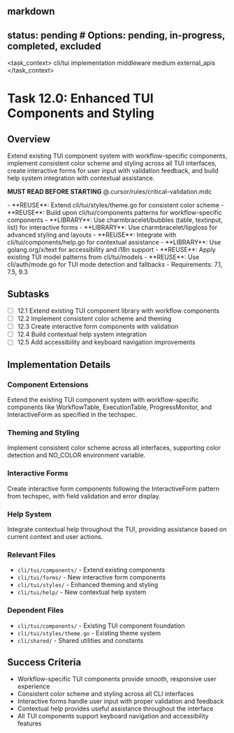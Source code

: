 ## markdown

## status: pending # Options: pending, in-progress, completed, excluded

<task_context>
<domain>cli/tui</domain>
<type>implementation</type>
<scope>middleware</scope>
<complexity>medium</complexity>
<dependencies>external_apis</dependencies>
</task_context>

# Task 12.0: Enhanced TUI Components and Styling

## Overview

Extend existing TUI component system with workflow-specific components, implement consistent color scheme and styling across all TUI interfaces, create interactive forms for user input with validation feedback, and build help system integration with contextual assistance.

<import>**MUST READ BEFORE STARTING** @.cursor/rules/critical-validation.mdc</import>

<requirements>
- **REUSE**: Extend cli/tui/styles/theme.go for consistent color scheme
- **REUSE**: Build upon cli/tui/components patterns for workflow-specific components
- **LIBRARY**: Use charmbracelet/bubbles (table, textinput, list) for interactive forms
- **LIBRARY**: Use charmbracelet/lipgloss for advanced styling and layouts
- **REUSE**: Integrate with cli/tui/components/help.go for contextual assistance
- **LIBRARY**: Use golang.org/x/text for accessibility and i18n support
- **REUSE**: Apply existing TUI model patterns from cli/tui/models
- **REUSE**: Use cli/auth/mode.go for TUI mode detection and fallbacks
- Requirements: 7.1, 7.5, 9.3
</requirements>

## Subtasks

- [ ] 12.1 Extend existing TUI component library with workflow components
- [ ] 12.2 Implement consistent color scheme and theming
- [ ] 12.3 Create interactive form components with validation
- [ ] 12.4 Build contextual help system integration
- [ ] 12.5 Add accessibility and keyboard navigation improvements

## Implementation Details

### Component Extensions

Extend the existing TUI component system with workflow-specific components like WorkflowTable, ExecutionTable, ProgressMonitor, and InteractiveForm as specified in the techspec.

### Theming and Styling

Implement consistent color scheme across all interfaces, supporting color detection and NO_COLOR environment variable.

### Interactive Forms

Create interactive form components following the InteractiveForm pattern from techspec, with field validation and error display.

### Help System

Integrate contextual help throughout the TUI, providing assistance based on current context and user actions.

### Relevant Files

- `cli/tui/components/` - Extend existing components
- `cli/tui/forms/` - New interactive form components
- `cli/tui/styles/` - Enhanced theming and styling
- `cli/tui/help/` - New contextual help system

### Dependent Files

- `cli/tui/components/` - Existing TUI component foundation
- `cli/tui/styles/theme.go` - Existing theme system
- `cli/shared/` - Shared utilities and constants

## Success Criteria

- Workflow-specific TUI components provide smooth, responsive user experience
- Consistent color scheme and styling across all CLI interfaces
- Interactive forms handle user input with proper validation and feedback
- Contextual help provides useful assistance throughout the interface
- All TUI components support keyboard navigation and accessibility features
